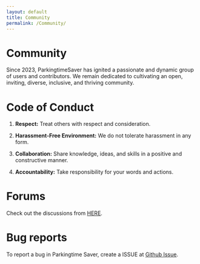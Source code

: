```yaml
---
layout: default
title: Community
permalink: /Community/
---
```


# **Community**

Since 2023, ParkingtimeSaver  has ignited a passionate and dynamic group of users and contributors. We remain dedicated to cultivating an open, inviting, diverse, inclusive, and thriving community.

# **Code of Conduct**

1. **Respect:** Treat others with respect and consideration. 

2. **Harassment-Free Environment:** We do not tolerate harassment in any form. 

3. **Collaboration:** Share knowledge, ideas, and skills in a positive and constructive manner.

4. **Accountability:** Take responsibility for your words and actions. 

# **Forums** 
<!-- 디스커션 포럼  주소포함 -->
Check out the discussions from [HERE](https://github.com/ssumday24/Parkingtimesaver-web/discussions).


# **Bug reports** 
To report a bug in Parkingtime Saver, create a ISSUE at [Github Issue](https://github.com/ssumday24/Parkingtimesaver-web/issues).


